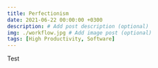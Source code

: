 ```yaml
---
title: Perfectionism
date: 2021-06-22 00:00:00 +0300
description: # Add post description (optional)
img: ./workflow.jpg # Add image post (optional)
tags: [High Productivity, Software]
---
```


Test

